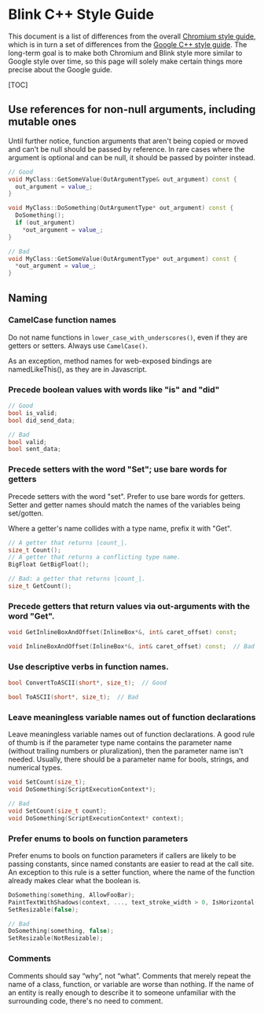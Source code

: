 <style>
.badcode {
  background-color: #ffe6d8 !important
}
pre {
  margin: 1em 0;
}
code {
  background-color: transparent !important;
}
</style>

<script>
document.addEventListener('DOMContentLoaded', function() {
  var badcodes = document.querySelectorAll('code');
  for (let badcode of badcodes) {
    if (badcode.textContent.indexOf('// Bad') >= 0)
      badcode.parentNode.classList.add('badcode');
  }
});
</script>

# Blink C++ Style Guide

This document is a list of differences from the overall [Chromium style guide],
which is in turn a set of differences from the [Google C++ style guide]. The
long-term goal is to make both Chromium and Blink style more similar to Google
style over time, so this page will solely make certain things more precise about
the Google guide.

[TOC]

## Use references for non-null arguments, including mutable ones
Until further notice, function arguments that aren't being copied or moved and
can't be null should be passed by reference. In rare cases where the argument
is optional and can be null, it should be passed by pointer instead.

```c++
// Good
void MyClass::GetSomeValue(OutArgumentType& out_argument) const {
  out_argument = value_;
}

void MyClass::DoSomething(OutArgumentType* out_argument) const {
  DoSomething();
  if (out_argument)
    *out_argument = value_;
}
```

```c++
// Bad
void MyClass::GetSomeValue(OutArgumentType* out_argument) const {
  *out_argument = value_;
}
```

## Naming

### CamelCase function names

Do not name functions in `lower_case_with_underscores()`, even if they are
getters or setters. Always use `CamelCase()`.
 
As an exception, method names for web-exposed bindings are namedLikeThis(), as
they are in Javascript.


### Precede boolean values with words like "is" and "did"
```c++
// Good
bool is_valid;
bool did_send_data;
```

```c++
// Bad
bool valid;
bool sent_data;
```

### Precede setters with the word "Set"; use bare words for getters
Precede setters with the word "set". Prefer to use bare words for getters.
Setter and getter names should match the names of the variables being
set/gotten.
 
Where a getter's name collides with a type name, prefix it with "Get".

```c++
// A getter that returns |count_|.
size_t Count();
// A getter that returns a conflicting type name.
BigFloat GetBigFloat();
```

```c++
// Bad: a getter that returns |count_|.
size_t GetCount();
```

### Precede getters that return values via out-arguments with the word "Get".
```c++
void GetInlineBoxAndOffset(InlineBox*&, int& caret_offset) const;
```

```c++
void InlineBoxAndOffset(InlineBox*&, int& caret_offset) const;  // Bad
```

### Use descriptive verbs in function names.
```c++
bool ConvertToASCII(short*, size_t);  // Good
```

```c++
bool ToASCII(short*, size_t);  // Bad
```

### Leave meaningless variable names out of function declarations
Leave meaningless variable names out of function declarations. A good rule of thumb is if the parameter type name contains the parameter name (without trailing numbers or pluralization), then the parameter name isn't needed. Usually, there should be a parameter name for bools, strings, and numerical types.

```c++
void SetCount(size_t);
void DoSomething(ScriptExecutionContext*);
```

```c++
// Bad
void SetCount(size_t count);
void DoSomething(ScriptExecutionContext* context);
```

### Prefer enums to bools on function parameters
Prefer enums to bools on function parameters if callers are likely to be passing constants, since named constants are easier to read at the call site. An exception to this rule is a setter function, where the name of the function already makes clear what the boolean is.

```c++
DoSomething(something, AllowFooBar);
PaintTextWithShadows(context, ..., text_stroke_width > 0, IsHorizontal());
SetResizable(false);
```

```c++
// Bad
DoSomething(something, false);
SetResizable(NotResizable);
```

### Comments
Comments should say “why”, not “what”. Comments that merely repeat the name of
a class, function, or variable are worse than nothing. If the name of an entity
is really enough to describe it to someone unfamiliar with the surrounding
code, there's no need to comment.

[Chromium style guide]: c++.md
[Google C++ style guide]: https://google.github.io/styleguide/cppguide.html
